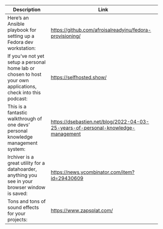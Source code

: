 Description | Link
------------ | ------------
Here’s an Ansible playbook for setting up a Fedora dev workstation: | https://github.com/afroisalreadyinu/fedora-provisioning/
If you’ve not yet setup a personal home lab or chosen to host your own applications, check into this podcast: | https://selfhosted.show/
This is a fantastic walkthrough of one devs’ personal knowledge management system: | https://dsebastien.net/blog/2022-04-03-25-years-of-personal-knowledge-management
Irchiver is a great utility for a datahoarder, anything you see in your browser window is saved: | https://news.ycombinator.com/item?id=29430609
Tons and tons of sound effects for your projects: | https://www.zapsplat.com/
